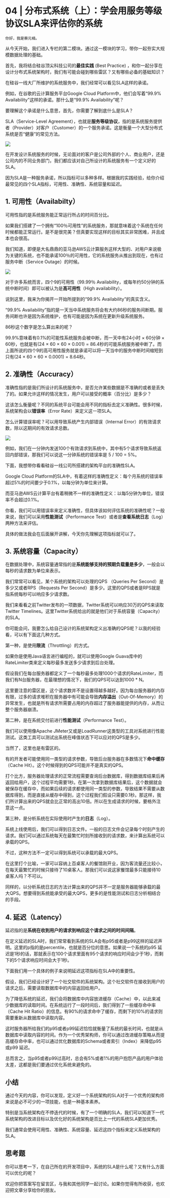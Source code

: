 # 04 | 分布式系统（上）：学会用服务等级协议SLA来评估你的系统

    你好，我是蔡元楠。

从今天开始，我们进入专栏的第二模块。通过这一模块的学习，带你一起夯实大规模数据处理的基础。

首先，我将结合硅谷顶尖科技公司的**最佳实践** (Best Practice) ，和你一起分享在设计分布式系统架构时，我们有可能会碰到哪些雷区？又有哪些必备的基础知识？

在硅谷一线大厂所维护的系统服务中，我们经常可以看见SLA这样的承诺。

例如，在谷歌的云计算服务平台Google Cloud Platform中，他们会写着“99.9% Availability”这样的承诺。那什么是“99.9% Availability”呢？

要理解这个承诺是什么意思，首先，你需要了解到底什么是SLA？

SLA（Service-Level Agreement），也就是**服务等级协议**，指的是系统服务提供者（Provider）对客户（Customer）的一个服务承诺。这是衡量一个大型分布式系统是否“健康”的常见方法。

![](https://static001.geekbang.org/resource/image/77/be/77361f3533c4579bb0d9661af49616be.jpg)

在开发设计系统服务的时候，无论面对的客户是公司外部的个人、商业用户，还是公司内的不同业务部门，我们都应该对自己所设计的系统服务有一个定义好的SLA。

因为SLA是一种服务承诺，所以指标可以多种多样。根据我的实践经验，给你介绍最常见的四个SLA指标，可用性、准确性、系统容量和延迟。

## 1\. 可用性（Availabilty）

可用性指的是系统服务能正常运行所占的时间百分比。

如果我们搭建了一个拥有“100％可用性”的系统服务，那就意味着这个系统在任何时候都能正常运行。是不是很完美？但真要实现这样的目标其实非常困难，并且成本也会很高。

我们知道，即便是大名鼎鼎的亚马逊AWS云计算服务这样大型的、对用户来说极为关键的系统，也不能承诺100％的可用性，它的系统服务从推出到现在，也有过服务中断（Service Outage）的时候。

![](https://static001.geekbang.org/resource/image/a7/1a/a7d6bd2401677aca88c0623aa04d861a.jpg)

对于许多系统而言，四个9的可用性（99.99％ Availability，或每年约50分钟的系统中断时间）即可以被认为是**高可用性**（High availability）。

说到这里，我来为你揭开一开始所提到的“99.9% Availability”的真实含义。

“99.9% Availability”指的是一天当中系统服务将会有大约86秒的服务间断期。服务间断也许是因为系统维护，也有可能是因为系统在更新升级系统服务。

86秒这个数字是怎么算出来的呢？

99.9%意味着有0.1%的可能性系统服务会被中断，而一天中有24小时 × 60分钟 × 60秒，也就是有(24 × 60 × 60 × 0.001) = 86.4秒的可能系统服务被中断了。而上面所说的四个9的高可用性服务就是承诺可以将一天当中的服务中断时间缩短到只有(24 × 60 × 60 × 0.0001) = 8.64秒。

## 2\. 准确性（Accuracy）

准确性指的是我们所设计的系统服务中，是否允许某些数据是不准确的或者是丢失了的。如果允许这样的情况发生，用户可以接受的概率（百分比）是多少？

这该怎么衡量呢？不同的系统平台可能会用不同的指标去定义准确性。很多时候，系统架构会以**错误率**（Error Rate）来定义这一项SLA。

怎么计算错误率呢？可以用导致系统产生内部错误（Internal Error）的有效请求数，除以这期间的有效请求总数。

![](https://static001.geekbang.org/resource/image/16/26/16c92cc68b462d469fb535aaa08b8d26.jpg)

例如，我们在一分钟内发送100个有效请求到系统中，其中有5个请求导致系统返回内部错误，那我们可以说这一分钟系统的错误率是 5 / 100 = 5%。

下面，我想带你看看硅谷一线公司所搭建的架构平台的准确性SLA。

Google Cloud Platform的SLA中，有着这样的准确性定义：每个月系统的错误率超过5%的时间要少于0.1%，以每分钟为单位来计算。

而亚马逊AWS云计算平台有着稍微不一样的准确性定义：以每5分钟为单位，错误率不会超过0.1%。

你看，我们可以用错误率来定义准确性，但具体该如何评估系统的准确性呢？一般来说，我们可以采用**性能测试**（Performance Test）或者是**查看系统日志**（Log）两种方法来评估。

具体的做法我会在后面展开讲解，今天你先理解这项指标就可以了。

## 3\. 系统容量（Capacity）

在数据处理中，系统容量通常指的是**系统能够支持的预期负载量是多少**，一般会以每秒的请求数为单位来表示。

我们常常可以看见，某个系统的架构可以处理的QPS （Queries Per Second）是多少又或者RPS（Requests Per Second）是多少。这里的QPS或者是RPS就是指系统每秒可以响应多少请求数。

我们来看看之前Twitter发布的一项数据，Twitter系统可以响应30万的QPS来读取Twitter Timelines。这里Twitter系统给出的就是他们对于系统容量（Capacity）的SLA。

你可能会问，我要怎么给自己设计的系统架构定义出准确的QPS呢？以我的经验看，可以有下面这几种方式。

第一种，是使用**限流**（Throttling）的方式。

如果你是使用Java语言进行编程的，就可以使用Google Guava库中的RateLimiter类来定义每秒最多发送多少请求到后台处理。

假设我们在每台服务器都定义了一个每秒最多处理1000个请求的RateLimiter，而我们有N台服务器，在最理想的情况下，我们的QPS可以达到1000 \* N。

这里要注意的雷区是，这个请求数并不是设置得越多越好。因为每台服务器的内存有限，过多的请求堆积在服务器中有可能会导致**内存溢出**（Out-Of-Memory）的异常发生，也就是所有请求所需要占用的内存超过了服务器能提供的内存，从而让整个服务器崩溃。

第二种，是在系统交付前进行**性能测试**（Performance Test）。

我们可以使用像Apache JMeter又或是LoadRunner这类型的工具对系统进行性能测试。这类工具可以测试出系统在峰值状态下可以应对的QPS是多少。

当然了，这里也是有雷区的。

有的开发者可能使用同一类型的请求参数，导致后台服务器在多数情况下**命中缓存**（Cache Hit）。这个时候得到的QPS可能并不是真实的QPS。

打个比方，服务器处理请求的正常流程需要查询后台数据库，得到数据库结果后再返回给用户，这个过程平均需要1秒。在第一次拿到数据库结果后，这个数据就会被保存在缓存中，而如果后续的请求都使用同一类型的参数，导致结果不需要从数据库得到，而是直接从缓存中得到，这个过程我们假设只需要0.1秒。那这样，我们所计算出来的QPS就会比正常的高出10倍。所以在生成请求的时候，要格外注意这一点。

第三种，是分析系统在实际使用时产生的**日志**（Log）。

系统上线使用后，我们可以得到日志文件。一般的日志文件会记录每个时刻产生的请求。我们可以通过系统每天在最繁忙时刻所接收到的请求数，来计算出系统可以承载的QPS。

不过，这种方法不一定可以得到系统可以承载的最大QPS。

在这里打个比喻，一家可以容纳上百桌客人的餐馆刚开业，因为客流量还比较小，在每天最繁忙的时候只接待了10桌客人。那我们可以说这家餐馆最多只能接待10桌客人吗？不可以。

同样的，以分析系统日志的方法计算出来的QPS并不一定是服务器能够承载的最大QPS。想要得到系统能承受的最大QPS，更多的是性能测试和日志分析相结合的手段。

## 4\. 延迟（Latency）

延迟指的是**系统在收到用户的请求到响应这个请求之间的时间间隔**。

在定义延迟的SLA时，我们常常看到系统的SLA会有p95或者是p99这样的延迟声明。这里的p指的是percentile，也就是百分位的意思。如果说一个系统的p95 延迟是1秒的话，那就表示在100个请求里面有95个请求的响应时间会少于1秒，而剩下的5个请求响应时间会大于1秒。

下面我们用一个具体的例子来说明延迟这项指标在SLA中的重要性。

假设，我们已经设计好了一个社交软件的系统架构。这个社交软件在接收到用户的请求之后，需要读取数据库中的内容返回给用户。

为了降低系统的延迟，我们会将数据库中内容放进缓存（Cache）中，以此来减少数据库的读取时间。在系统运行了一段时间后，我们得到了一些缓存命中率（Cache Hit Ratio）的信息。有90%的请求命中了缓存，而剩下的10%的请求则需要重新从数据库中读取内容。

这时服务器所给我们的p95或者p99延迟恰恰就衡量了系统的最长时间，也就是从数据库中读取内容的时间。作为一个优秀架构师，你可以通过改进缓存策略从而提高缓存命中率，也可以通过优化数据库的Schema或者索引（Index）来降低p95或p99 延迟。

总而言之，当p95或者p99过高时，总会有5%或者1%的用户抱怨产品的用户体验太差，这都是我们要通过优化系统来避免的。

## 小结

通过今天的内容，你可以发现，定义好一个系统架构的SLA对于一个优秀的架构师来说是必不可少的一项技能，也是一种基本素养。

特别是当系统架构在不停迭代的时候，有了一个明确的SLA，我们可以知道下一代系统架构的改进目标以及优化好的系统架构是否比上一代的系统SLA更加优秀。

我们通常会使用可用性、准确性、系统容量、延迟这四个指标来定义系统架构的SLA。

## 思考题

你可以思考一下，在自己所在的开发项目中，系统的SLA是什么呢？又有什么方面可以优化的呢？

欢迎你把答案写在留言区，与我和其他同学一起讨论。如果你觉得有所收获，也欢迎把文章分享给你的朋友。
    